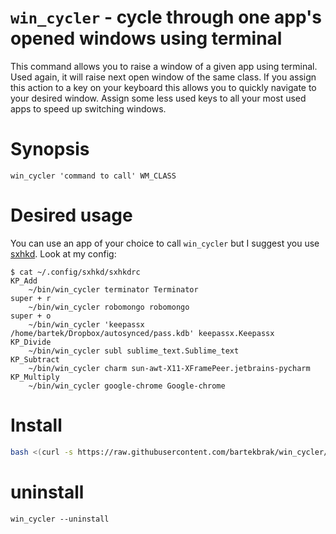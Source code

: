 # `win_cycler` - cycle through one app's opened windows using terminal

This command allows you to raise a window of a given app using terminal. Used again, it will raise next open window of the same class. If you assign this action to a key on your keyboard this allows you to quickly navigate to your desired window. Assign some less used keys to all your most used apps to speed up switching windows.

# Synopsis

`win_cycler 'command to call' WM_CLASS`

# Desired usage

You can use an app of your choice to call `win_cycler` but I suggest you use [sxhkd](https://github.com/baskerville/sxhkd). Look at my config:

```
$ cat ~/.config/sxhkd/sxhkdrc
KP_Add
    ~/bin/win_cycler terminator Terminator
super + r
    ~/bin/win_cycler robomongo robomongo
super + o
    ~/bin/win_cycler 'keepassx /home/bartek/Dropbox/autosynced/pass.kdb' keepassx.Keepassx
KP_Divide
    ~/bin/win_cycler subl sublime_text.Sublime_text
KP_Subtract
    ~/bin/win_cycler charm sun-awt-X11-XFramePeer.jetbrains-pycharm
KP_Multiply
    ~/bin/win_cycler google-chrome Google-chrome
```

# Install

```bash
bash <(curl -s https://raw.githubusercontent.com/bartekbrak/win_cycler/master/install.sh?t=$(date +%s))
```

# uninstall
`win_cycler --uninstall`
